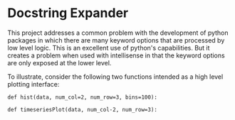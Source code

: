 # Docstring Expander

This project addresses a common problem with the development of python packages in which there are many keyword options that are processed by low level logic. This is an excellent use of python's capabilities.
But it creates a problem when used with intellisense in that the keyword options are only exposed at the lower level.

To illustrate, consider the following two functions intended as a high level plotting interface:

``def hist(data, num_col=2, num_row=3, bins=100):``
  
``def timeseriesPlot(data, num_col-2, num_row=3):``
